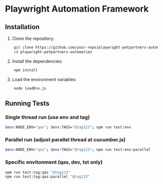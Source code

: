 # Playwright Automation Framework

## Installation

1. Clone the repository:
```sh
    git clone https://github.com/your-repo/playwright-petpartners-automation.git
    cd playwright-petpartners-automation
  ```
2. Install the dependencies:
```sh
    npm install
```

3. Load the environment variables:
```sh
    node loadEnv.js
```

## Running Tests

### Single thread run (use env and tag)
```sh
$env:NODE_ENV="qas"; $env:TAGS="@tag123"; npm run test:env
```
### Parallel run (adjust parallel thread at cucumber.js)
```sh
$env:NODE_ENV="qas"; $env:TAGS="@tag123"; npm run test:env:parallel
```
### Specific envitonment (qas, dev, tst only)
```sh
npm run test:tag:qas "@tag123"
npm run test:tag:qas:parallel "@tag123"
```